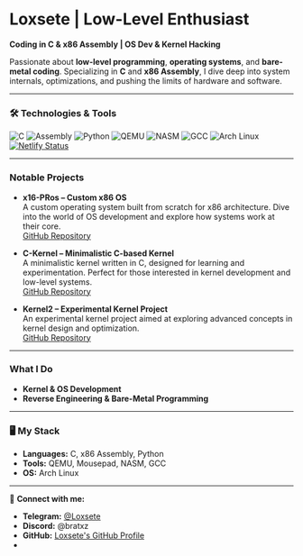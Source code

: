 # Loxsete | Low-Level Enthusiast  
**Coding in C & x86 Assembly | OS Dev & Kernel Hacking**  

Passionate about **low-level programming**, **operating systems**, and **bare-metal coding**. Specializing in **C** and **x86 Assembly**, I dive deep into system internals, optimizations, and pushing the limits of hardware and software.  

---

### 🛠️ Technologies & Tools  
![C](https://img.shields.io/badge/-C-00599C?style=flat&logo=c&logoColor=white)
![Assembly](https://img.shields.io/badge/-x86_Assembly-8E0E00?style=flat&logo=assemblyscript&logoColor=white)
![Python](https://img.shields.io/badge/-Python-3776AB?style=flat&logo=python&logoColor=white)
![QEMU](https://img.shields.io/badge/-QEMU-FF6600?style=flat&logo=qemu&logoColor=white)
![NASM](https://img.shields.io/badge/-NASM-000000?style=flat&logo=nasm&logoColor=white)
![GCC](https://img.shields.io/badge/-GCC-00599C?style=flat&logo=gcc&logoColor=white)
![Arch Linux](https://img.shields.io/badge/-Arch_Linux-1793D1?style=flat&logo=arch-linux&logoColor=white)
[![Netlify Status](https://api.netlify.com/api/v1/badges/f45d1319-c9c7-4102-8940-ccd060051fd5/deploy-status)](https://app.netlify.com/sites/startling-lollipop-94e180/deploys)

---

### **Notable Projects**  

- **x16-PRos – Custom x86 OS**  
  A custom operating system built from scratch for x86 architecture. Dive into the world of OS development and explore how systems work at their core.  
  [GitHub Repository](https://github.com/PRoX2011/x16-PRos)  

- **C-Kernel – Minimalistic C-based Kernel**  
  A minimalistic kernel written in C, designed for learning and experimentation. Perfect for those interested in kernel development and low-level systems.  
  [GitHub Repository](https://github.com/Loxsete/C-kernel)  

- **Kernel2 – Experimental Kernel Project**  
  An experimental kernel project aimed at exploring advanced concepts in kernel design and optimization.  
  [GitHub Repository](https://github.com/Loxsete/Kernel2)  

---

### **What I Do**  
- **Kernel & OS Development**  
- **Reverse Engineering & Bare-Metal Programming**  

---

### 🖥️ My Stack  
- **Languages:** C, x86 Assembly, Python  
- **Tools:** QEMU, Mousepad, NASM, GCC  
- **OS:** Arch Linux  

---

🔗 **Connect with me:**  
- **Telegram:** [@Loxsete](https://t.me/Loxsete)  
- **Discord:** @bratxz  
- **GitHub:** [Loxsete's GitHub Profile](https://github.com/Loxsete)
- 
